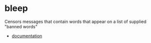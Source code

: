 # bleep
Censors messages that contain words that appear on a list of supplied "banned words"

* [documentation](https://docs.cs50.net/2019/x/psets/6/bleep/bleep.html)
